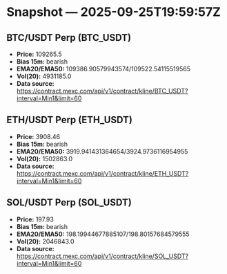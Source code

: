# Snapshot — 2025-09-25T19:59:57Z

## BTC/USDT Perp (BTC_USDT)
- **Price:** 109265.5
- **Bias 15m:** bearish
- **EMA20/EMA50:** 109386.90579943574/109522.54115519565
- **Vol(20):** 4931185.0
- **Data source:** https://contract.mexc.com/api/v1/contract/kline/BTC_USDT?interval=Min1&limit=60

## ETH/USDT Perp (ETH_USDT)
- **Price:** 3908.46
- **Bias 15m:** bearish
- **EMA20/EMA50:** 3919.941431364654/3924.9736116954955
- **Vol(20):** 1502863.0
- **Data source:** https://contract.mexc.com/api/v1/contract/kline/ETH_USDT?interval=Min1&limit=60

## SOL/USDT Perp (SOL_USDT)
- **Price:** 197.93
- **Bias 15m:** bearish
- **EMA20/EMA50:** 198.19944677885107/198.80157684579555
- **Vol(20):** 2046843.0
- **Data source:** https://contract.mexc.com/api/v1/contract/kline/SOL_USDT?interval=Min1&limit=60
